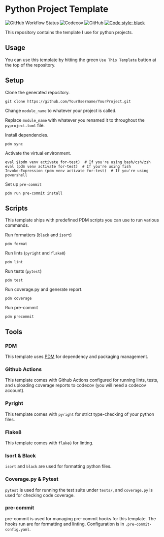 # Python Project Template

![GitHub Workflow Status](https://img.shields.io/github/actions/workflow/status/AbooMinister25/heka/lint-test.yml?branch=main)
![Codecov](https://img.shields.io/codecov/c/github/AbooMinister25/heka)
![GitHub](https://img.shields.io/github/license/AbooMinister25/heka?color=blue)
<a href="https://github.com/psf/black"><img alt="Code style: black" src="https://img.shields.io/badge/code%20style-black-000000.svg"></a>

This repository contains the template I use for python projects.

## Usage

You can use this template by hitting the green `Use This Template` button at the top of the repository.

## Setup

Clone the generated repository.

```
git clone https://github.com/YourUsername/YourProject.git
```

Change `module_name` to whatever your project is called.

Replace `module_name` with whatever you renamed it to throughout the `pyproject.toml` file.

Install dependencies.

```
pdm sync
```

Activate the virtual environment.

```
eval $(pdm venv activate for-test)  # If you're using bash/csh/zsh
eval (pdm venv activate for-test)  # If you're using fish
Invoke-Expression (pdm venv activate for-test)  # If you're using powershell
```

Set up `pre-commit`

```
pdm run pre-commit install
```

## Scripts

This template ships with predefined PDM scripts you can use to run various commands.

Run formatters (`black` and `isort`)

```
pdm format
```

Run lints (`pyright` and `flake8`)

```
pdm lint
```

Run tests (`pytest`)

```
pdm test
```

Run coverage.py and generate report.

```
pdm coverage
```

Run pre-commit

```
pdm precommit
```

## Tools

### PDM

This template uses [PDM](https://pdm.fming.dev/latest/) for dependency and packaging management.

### Github Actions

This template comes with Github Actions configured for running lints, tests, and uploading coverage
reports to codecov (you will need a codecov account).

### Pyright

This template comes with `pyright` for strict type-checking of your python files.

### Flake8

This template comes with `flake8` for linting.

### Isort & Black

`isort` and `black` are used for formatting python files.

### Coverage.py & Pytest

`pytest` is used for running the test suite under `tests/`, and `coverage.py` is used for checking code coverage.

### pre-commit

pre-commit is used for managing pre-commit hooks for this template. The hooks run are for formatting
and linting. Configuration is in `.pre-commit-config.yaml`.
